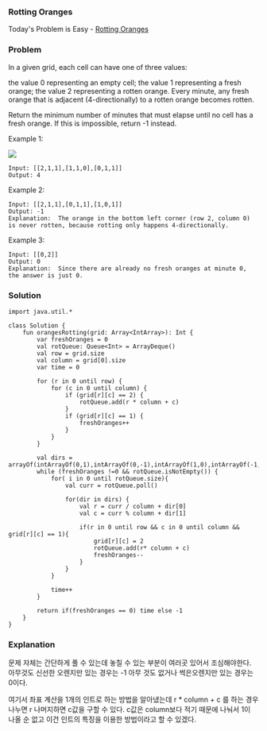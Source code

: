 ### Rotting Oranges



Today's Problem is Easy - [Rotting Oranges](https://leetcode.com/problems/rotting-oranges/)

### Problem

In a given grid, each cell can have one of three values:

the value 0 representing an empty cell;
the value 1 representing a fresh orange;
the value 2 representing a rotten orange.
Every minute, any fresh orange that is adjacent (4-directionally) to a rotten orange becomes rotten.

Return the minimum number of minutes that must elapse until no cell has a fresh orange.  If this is impossible, return -1 instead.

 

Example 1:

![](https://assets.leetcode.com/uploads/2019/02/16/oranges.png)

```
Input: [[2,1,1],[1,1,0],[0,1,1]]
Output: 4
```

Example 2:

```
Input: [[2,1,1],[0,1,1],[1,0,1]]
Output: -1
Explanation:  The orange in the bottom left corner (row 2, column 0) is never rotten, because rotting only happens 4-directionally.
```

Example 3:

```
Input: [[0,2]]
Output: 0
Explanation:  Since there are already no fresh oranges at minute 0, the answer is just 0.
```

### Solution

```
import java.util.*

class Solution {
    fun orangesRotting(grid: Array<IntArray>): Int {
        var freshOranges = 0
        val rotQueue: Queue<Int> = ArrayDeque()
        val row = grid.size
        val column = grid[0].size
        var time = 0

        for (r in 0 until row) {
            for (c in 0 until column) {
                if (grid[r][c] == 2) {
                    rotQueue.add(r * column + c)
                }
                if (grid[r][c] == 1) {
                    freshOranges++
                }
            }
        }

        val dirs = arrayOf(intArrayOf(0,1),intArrayOf(0,-1),intArrayOf(1,0),intArrayOf(-1,0))
        while (freshOranges !=0 && rotQueue.isNotEmpty()) {
            for( i in 0 until rotQueue.size){
                val curr = rotQueue.poll()

                for(dir in dirs) {
                    val r = curr / column + dir[0]
                    val c = curr % column + dir[1]

                    if(r in 0 until row && c in 0 until column && grid[r][c] == 1){
                        grid[r][c] = 2
                        rotQueue.add(r* column + c)
                        freshOranges--
                    }
                }
            }

            time++
        }

        return if(freshOranges == 0) time else -1
    }
}
```

### Explanation

문제 자체는 간단하게 풀 수 있는데 놓칠 수 있는 부분이 여러곳 있어서 조심해야한다.
아무것도 신선한 오렌지만 있는 경우는 -1 아무 것도 없거나 썩은오렌지만 있는 경우는 0이다.

여기서 좌표 계산을 1개의 인트로 하는 방법을 알아냈는데 r * column + c 를 하는 경우 나누면 r 나머지하면 c값을 구할 수 있다. c값은 column보다 적기 때문에 나눠서 1이 나올 순 없고 이건 인트의 특징을 이용한 방법이라고 할 수 있겠다.